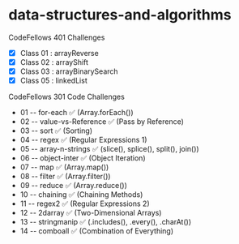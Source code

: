 # data-structures-and-algorithms
CodeFellows 401 Challenges

 - [x] Class 01 : arrayReverse
 - [x] Class 02 : arrayShift
 - [x] Class 03 : arrayBinarySearch
 - [x] Class 05 : linkedList

CodeFellows 301 Code Challenges

- 01 -- for-each ✅ (Array.forEach())
- 02 -- value-vs-Reference ✅ (Pass by Reference)
- 03 -- sort ✅ (Sorting)
- 04 -- regex ✅ (Regular Expressions 1)
- 05 -- array-n-strings ✅ (slice(), splice(), split(), join())
- 06 -- object-inter ✅ (Object Iteration)
- 07 -- map ✅ (Array.map())
- 08 -- filter ✅ (Array.filter())
- 09 -- reduce ✅ (Array.reduce())
- 10 -- chaining ✅ (Chaining Methods)
- 11 -- regex2 ✅ (Regular Expressions 2)
- 12 -- 2darray ✅ (Two-Dimensional Arrays)
- 13 -- stringmanip ✅ (.includes(), .every(), .charAt())
- 14 -- comboall ✅ (Combination of Everything)
